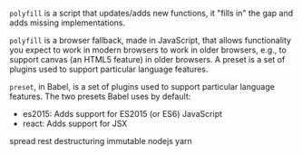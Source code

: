 `polyfill` is a script that updates/adds new functions, it "fills in" the gap and adds missing implementations.

`polyfill` is a browser fallback, made in JavaScript, that allows functionality you expect to work in modern browsers to work in older browsers, e.g., to support canvas (an HTML5 feature) in older browsers.
A preset is a set of plugins used to support particular language features.

`preset`, in Babel, is a set of plugins used to support particular language features. The two presets Babel uses by default:
* es2015: Adds support for ES2015 (or ES6) JavaScript
* react: Adds support for JSX

spread
rest
destructuring
immutable
nodejs
yarn